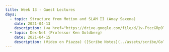 ```yaml
---
title: Week 13 - Guest Lectures
days:
  - topic: Structure from Motion and SLAM II (Amay Saxena)
    date: 2021-04-13
    description: (<a href="https://drive.google.com/file/d/1v-FtccGRp9l4fqjy248Dv-ZxLfUQYQXX/view?usp=sharing">Slides</a>) (<a href="https://youtu.be/lyeVTa1-WpM">Video</a>) ([Scribe Notes](../assets/scribe/scribe_lec23.pdf))
  - topic: Dex-Net (Professor Ken Goldberg)
    date: 2021-04-15
    description: (Video on Piazza) ([Scribe Notes](../assets/scribe/Goldberg_talk_scribed_notes.pdf))
---
```


